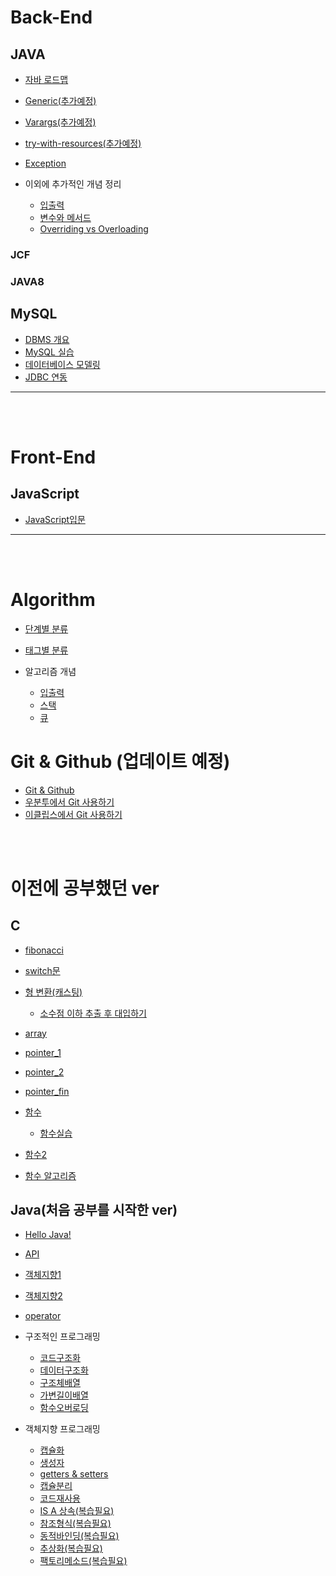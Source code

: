 
# Back-End

## JAVA

- [자바 로드맵](./javaStudy/javaProgramming.md)
- [Generic(추가예정)]()
- [Varargs(추가예정)]()
- [try-with-resources(추가예정)]()
- [Exception](./javaStudy/개념/exception.md)

- 이외에 추가적인 개념 정리

  - [입출력](./javaStudy/개념/입출력.md)
  - [변수와 메서드](./javaStudy/개념/변수와메서드.md)
  - [Overriding vs Overloading](./javaStudy/개념/OverrideOverload.md)


### JCF

### JAVA8

## MySQL

- [DBMS 개요](./mySQL/01_DBMS개요.md)
- [MySQL 실습](./mySQL/02_MySQL실습.md)
- [데이터베이스 모델링](./mySQL/03_모델링.md)
- [JDBC 연동](./mySQL/05_JDBC연동.md)

---
<br>
<br>

# Front-End

## JavaScript

- [JavaScript입문](https://github.com/Com-Sun/StudyJS)

---
<br>
<br>

# Algorithm

- [단계별 분류](https://github.com/Com-Sun/TIL/blob/main/Algorithm/level/README.md)

- [태그별 분류](https://github.com/Com-Sun/TIL/blob/main/Algorithm/tag/README.md)

- 알고리즘 개념
  - [입출력](./Algorithm/입출력.md)
  - [스택](./Algorithm/스택.md)
  - [큐](./Algorithm/큐.md)



# Git & Github (업데이트 예정)

- [Git & Github](https://github.com/Com-Sun/TIL/blob/main/Git/Git.md)
- [우분투에서 Git 사용하기](/Git/Linux.md)
- [이클립스에서 Git 사용하기](/Git/이클립스.md)

<br>
<br>

# 이전에 공부했던 ver

## C

- [fibonacci](https://github.com/Com-Sun/TIL/blob/main/C_practice/Ubuntu_programming/Fibonacci.md)

- [switch문](https://github.com/Com-Sun/TIL/blob/main/C_practice/switch%EB%AC%B8.md)

- [형 변환(캐스팅)](https://github.com/Com-Sun/TIL/blob/main/C_practice/%ED%98%95%EB%B3%80%ED%99%98.md#c%EC%96%B8%EC%96%B4%EC%97%90%EC%84%9C%EC%9D%98-%ED%98%95-%EB%B3%80%ED%99%98)

  - [소수점 이하 추출 후 대입하기](https://github.com/Com-Sun/TIL/blob/main/C_practice/Ubuntu_programming/casting_1.md)

- [array](./C_practice/array.md)

- [pointer_1](./C_practice/pointer_1.md)

- [pointer_2](./C_practice/pointer_2.md)

- [pointer_fin](./C_practice/pointer_fin.md)

- [함수](./C_practice/함수.md)
  - [함수실습](./C_practice/함수실습.md)

- [함수2](./C_practice/함수2.md)

- [함수 알고리즘](./C_practice/함수알고리즘.md)


## Java(처음 공부를 시작한 ver)
- [Hello Java!](./javaStudy/hello_world.md)
- [API](./javaStudy/미사용/api.md)
- [객체지향1](./javaStudy/미사용/객체지향1.md)
- [객체지향2](./javaStudy/미사용/객체지향2.md)
- [operator](./javaStudy/미사용/Operator.md)

- 구조적인 프로그래밍
  - [코드구조화](./javaStudy/StructuredProgramming/01_코드구조화.md)
  - [데이터구조화](./javaStudy/StructuredProgramming/02_데이터구조화.md)
  - [구조체배열](./javaStudy/StructuredProgramming/03_구조체배열.md)
  - [가변길이배열](./javaStudy/StructuredProgramming/04_가변길이배열.md)
  - [함수오버로딩](./javaStudy/StructuredProgramming/05_함수오버로딩.md)

- 객체지향 프로그래밍
  - [캡슐화](./javaStudy/ObjectOrientedProgramming/01_캡슐화.md)
  - [생성자](./javaStudy/ObjectOrientedProgramming/02_생성자.md)
  - [getters & setters](./javaStudy/ObjectOrientedProgramming/03_Getters_Setters.md)
  - [캡슐분리](./javaStudy/ObjectOrientedProgramming/04_캡슐분리.md)
  - [코드재사용](./javaStudy/ObjectOrientedProgramming/05_코드재사용.md)
  - [IS A 상속(복습필요)](./javaStudy/ObjectOrientedProgramming/06_IS_A상속.md)
  - [참조형식(복습필요)](./javaStudy/ObjectOrientedProgramming/07_참조형식.md)
  - [동적바인딩(복습필요)](./javaStudy/ObjectOrientedProgramming/08_동적바인딩.md)
  - [추상화(복습필요)](./javaStudy/ObjectOrientedProgramming/09_추상화.md)
  - [팩토리메소드(복습필요)](./javaStudy/ObjectOrientedProgramming/10_팩토리메소드.md)



